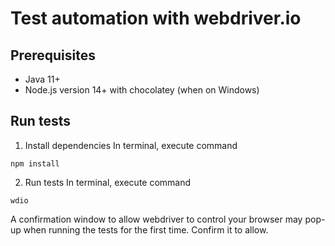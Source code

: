 # Test automation with webdriver.io

## Prerequisites
- Java 11+
- Node.js version 14+ with chocolatey (when on Windows)

## Run tests

1. Install dependencies 
In terminal, execute command
```shell
npm install
```
2. Run tests
In terminal, execute command
```shell
wdio
```
A confirmation window to allow webdriver to control your browser may pop-up when running the tests for the first time. Confirm it to allow.
